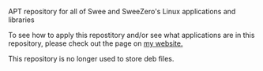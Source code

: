 APT repository for all of Swee and SweeZero's Linux applications and libraries

To see how to apply this repostitory and/or see what applications are in this repository, please check out the page on [my website.](https://swee.codes/linuxrepos)

This repository is no longer used to store deb files.
